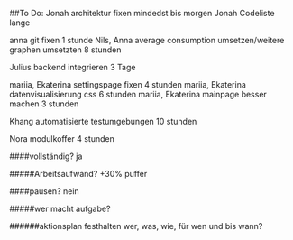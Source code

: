 ##To Do:
Jonah architektur fixen mindedst bis morgen
Jonah Codeliste lange


anna git fixen 1 stunde
Nils, Anna average consumption umsetzen/weitere graphen umsetzten 8 stunden


Julius backend integrieren 3 Tage


mariia, Ekaterina settingspage fixen 4 stunden
mariia, Ekaterina datenvisualisierung css 6 stunden
mariia, Ekaterina mainpage besser machen 3 stunden


Khang automatisierte testumgebungen 10 stunden


Nora modulkoffer 4 stunden


####vollständig?
ja


#####Arbeitsaufwand? +30% puffer


####pausen?
nein


#####wer macht aufgabe?


######aktionsplan festhalten wer, was, wie, für wen und bis wann?

